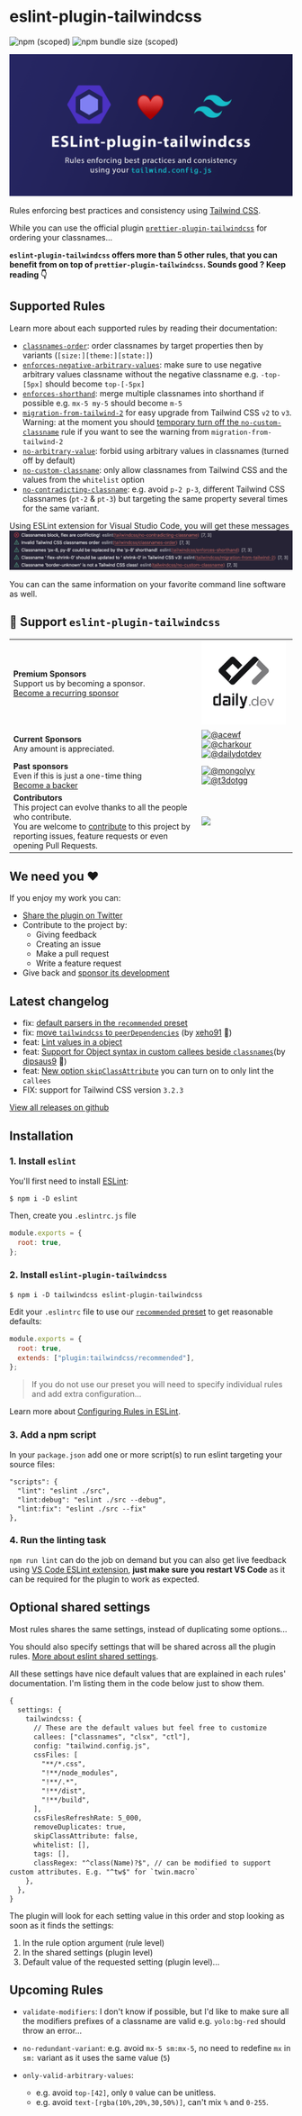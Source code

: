 # eslint-plugin-tailwindcss

![npm (scoped)](https://img.shields.io/npm/v/eslint-plugin-tailwindcss?style=for-the-badge) ![npm bundle size (scoped)](https://img.shields.io/npm/l/eslint-plugin-tailwindcss?style=for-the-badge)

![eslint-plugin-tailwindcss logo](.github/logo.png)

Rules enforcing best practices and consistency using [Tailwind CSS](https://tailwindcss.com/).

While you can use the official plugin [`prettier-plugin-tailwindcss`](https://www.npmjs.com/package/prettier-plugin-tailwindcss) for ordering your classnames...

**`eslint-plugin-tailwindcss` offers more than 5 other rules, that you can benefit from on top of `prettier-plugin-tailwindcss`. Sounds good ? Keep reading 👇**

## Supported Rules

Learn more about each supported rules by reading their documentation:

- [`classnames-order`](docs/rules/classnames-order.md): order classnames by target properties then by variants (`[size:][theme:][state:]`)
- [`enforces-negative-arbitrary-values`](docs/rules/enforces-negative-arbitrary-values.md): make sure to use negative arbitrary values classname without the negative classname e.g. `-top-[5px]` should become `top-[-5px]`
- [`enforces-shorthand`](docs/rules/enforces-shorthand.md): merge multiple classnames into shorthand if possible e.g. `mx-5 my-5` should become `m-5`
- [`migration-from-tailwind-2`](docs/rules/migration-from-tailwind-2.md) for easy upgrade from Tailwind CSS `v2` to `v3`.
  Warning: at the moment you should [temporary turn off the `no-custom-classname`](https://github.com/francoismassart/eslint-plugin-tailwindcss/issues/88) rule if you want to see the warning from `migration-from-tailwind-2`
- [`no-arbitrary-value`](docs/rules/no-arbitrary-value.md): forbid using arbitrary values in classnames (turned off by default)
- [`no-custom-classname`](docs/rules/no-custom-classname.md): only allow classnames from Tailwind CSS and the values from the `whitelist` option
- [`no-contradicting-classname`](docs/rules/no-contradicting-classname.md): e.g. avoid `p-2 p-3`, different Tailwind CSS classnames (`pt-2` & `pt-3`) but targeting the same property several times for the same variant.

Using ESLint extension for Visual Studio Code, you will get these messages
![detected-errors](.github/output.png)

You can can the same information on your favorite command line software as well.

## 🤝 Support `eslint-plugin-tailwindcss`

|                                                                                                                                                                                                                                       |                                                                                                                                                                                                                                                                                                                                                                                                                                                                                                                                                |
| ------------------------------------------------------------------------------------------------------------------------------------------------------------------------------------------------------------------------------------- | ---------------------------------------------------------------------------------------------------------------------------------------------------------------------------------------------------------------------------------------------------------------------------------------------------------------------------------------------------------------------------------------------------------------------------------------------------------------------------------------------------------------------------------------------- |
| **Premium Sponsors** <br /> Support us by becoming a sponsor. <br /> [Become a recurring sponsor](https://github.com/sponsors/francoismassart?frequency=recurring)                                                                    | <a href="https://daily.dev/" target="_blank"><img width="150px" src="https://raw.githubusercontent.com/francoismassart/eslint-plugin-tailwindcss/master/sponsors/daily.dev.jpg"></a>                                                                                                                                                                                                                                                                                                                                                           |
| **Current Sponsors** <br /> Any amount is appreciated.                                                                                                                                                                                | <a href="https://github.com/acewf" target="_blank"><img src="https://avatars.githubusercontent.com/u/4835572?s=60&amp;v=4" width="30" height="30" alt="@acewf"></a> <a href="https://github.com/charkour" target="_blank"><img src="https://avatars.githubusercontent.com/u/33156025?s=60&amp;v=4" width="30" height="30" alt="@charkour"></a> <a href="https://github.com/dailydotdev" target="_blank"><img class="avatar" src="https://avatars.githubusercontent.com/u/41463883?s=60&amp;v=4" width="30" height="30" alt="@dailydotdev"></a> |
| **Past sponsors** <br /> Even if this is just a one-time thing <br /> [Become a backer](https://github.com/sponsors/francoismassart?frequency=one-time)                                                                               | <a href="https://github.com/mongolyy" target="_blank"><img src="https://avatars.githubusercontent.com/u/10972787?s=60&amp;v=4" width="30" height="30" alt="@mongolyy"></a> <a href="https://github.com/t3dotgg" target="_blank"><img src="https://avatars.githubusercontent.com/u/6751787?s=60&amp;v=4" width="30" height="30" alt="@t3dotgg"></a>                                                                                                                                                                                             |
| **Contributors** <br /> This project can evolve thanks to all the people who contribute. <br /> You are welcome to [contribute](CONTRIBUTING.md) to this project by reporting issues, feature requests or even opening Pull Requests. | <a href="https://github.com/francoismassart/eslint-plugin-tailwindcss/graphs/contributors"><img src="https://contrib.rocks/image?repo=francoismassart/eslint-plugin-tailwindcss&width=300" /></a>                                                                                                                                                                                                                                                                                                                                              |

## We need you ❤️

If you enjoy my work you can:

- [Share the plugin on Twitter](https://twitter.com/hashtag/eslint-plugin-tailwindcss)
- Contribute to the project by:
  - Giving feedback
  - Creating an issue
  - Make a pull request
  - Write a feature request
- Give back and [sponsor its development](https://github.com/sponsors/francoismassart)

## Latest changelog

- fix: [default parsers in the `recommended` preset](https://github.com/francoismassart/eslint-plugin-tailwindcss/issues/165)
- fix: [move `tailwindcss` to `peerDependencies`](https://github.com/francoismassart/eslint-plugin-tailwindcss/pull/201) (by [xeho91](https://github.com/xeho91) 🙏)
- feat: [Lint values in a object](https://github.com/francoismassart/eslint-plugin-tailwindcss/issues/135)
- feat: [Support for Object syntax in custom callees beside `classnames`](https://github.com/francoismassart/eslint-plugin-tailwindcss/pull/185)(by [dipsaus9](https://github.com/dipsaus9) 🙏)
- feat: [New option `skipClassAttribute`](https://github.com/francoismassart/eslint-plugin-tailwindcss/issues/154) you can turn on to only lint the `callees`
- FIX: support for Tailwind CSS version `3.2.3`

[View all releases on github](https://github.com/francoismassart/eslint-plugin-tailwindcss/releases)

## Installation

### 1. Install `eslint`

You'll first need to install [ESLint](http://eslint.org):

```
$ npm i -D eslint
```

Then, create you `.eslintrc.js` file

```js
module.exports = {
  root: true,
};
```

### 2. Install `eslint-plugin-tailwindcss`

```
$ npm i -D tailwindcss eslint-plugin-tailwindcss
```

Edit your `.eslintrc` file to use our [`recommended` preset](https://github.com/francoismassart/eslint-plugin-tailwindcss/blob/master/lib/index.js#L24) to get reasonable defaults:

```js
module.exports = {
  root: true,
  extends: ["plugin:tailwindcss/recommended"],
};
```

> If you do not use our preset you will need to specify individual rules and add extra configuration...

Learn more about [Configuring Rules in ESLint](https://eslint.org/docs/user-guide/configuring/rules).

### 3. Add a npm script

In your `package.json` add one or more script(s) to run eslint targeting your source files:

```json5
"scripts": {
  "lint": "eslint ./src",
  "lint:debug": "eslint ./src --debug",
  "lint:fix": "eslint ./src --fix"
},
```

### 4. Run the linting task

`npm run lint` can do the job on demand but you can also get live feedback using [VS Code ESLint extension](https://marketplace.visualstudio.com/items?itemName=dbaeumer.vscode-eslint), **just make sure you restart VS Code** as it can be required for the plugin to work as expected.

## Optional shared settings

Most rules shares the same settings, instead of duplicating some options...

You should also specify settings that will be shared across all the plugin rules.
[More about eslint shared settings](https://eslint.org/docs/user-guide/configuring#adding-shared-settings).

All these settings have nice default values that are explained in each rules' documentation. I'm listing them in the code below just to show them.

```json5
{
  settings: {
    tailwindcss: {
      // These are the default values but feel free to customize
      callees: ["classnames", "clsx", "ctl"],
      config: "tailwind.config.js",
      cssFiles: [
        "**/*.css",
        "!**/node_modules",
        "!**/.*",
        "!**/dist",
        "!**/build",
      ],
      cssFilesRefreshRate: 5_000,
      removeDuplicates: true,
      skipClassAttribute: false,
      whitelist: [],
      tags: [],
      classRegex: "^class(Name)?$", // can be modified to support custom attributes. E.g. "^tw$" for `twin.macro`
    },
  },
}
```

The plugin will look for each setting value in this order and stop looking as soon as it finds the settings:

1. In the rule option argument (rule level)
2. In the shared settings (plugin level)
3. Default value of the requested setting (plugin level)...

## Upcoming Rules

- `validate-modifiers`: I don't know if possible, but I'd like to make sure all the modifiers prefixes of a classname are valid e.g. `yolo:bg-red` should throw an error...

- `no-redundant-variant`: e.g. avoid `mx-5 sm:mx-5`, no need to redefine `mx` in `sm:` variant as it uses the same value (`5`)

- `only-valid-arbitrary-values`:
  - e.g. avoid `top-[42]`, only `0` value can be unitless.
  - e.g. avoid `text-[rgba(10%,20%,30,50%)]`, can't mix `%` and `0-255`.
